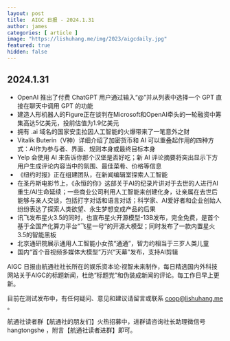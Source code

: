 ```yaml
---
layout: post
title:  AIGC 日报 - 2024.1.31
author: james
categories: [ article ]
image: "https://lishuhang.me/img/2023/aigcdaily.jpg"
featured: true
hidden: false
---
```


## 2024.1.31

- OpenAI 推出了付费 ChatGPT 用户通过输入“@”并从列表中选择一个 GPT 直接在聊天中调用 GPT 的功能
- 建造人形机器人的Figure正在谈判在Microsoft和OpenAI牵头的一轮融资中筹集高达5亿美元，投前估值为1.9亿美元
- 拥有 .ai 域名的国家安圭拉因人工智能的火爆带来了一笔意外之财
- Vitalik Buterin（V神）详细介绍了加密货币和 AI 可以重叠起作用的四种方式：AI作为参与者、界面、规则本身或最终目标本身
- Yelp 会使用 AI 来告诉你那个汉堡是否好吃；新 AI 评论摘要将突出显示下方用户生成评论内容当中的氛围、最佳菜肴、价格等信息
- 《纽约时报》正在组建团队，在新闻编辑室探索人工智能
- 在圣丹斯电影节上，《永恒的你》这部关于AI的纪录片讲对于去世的人进行AI重生/AI生命延续；一些商业公司利用人工智能来创建化身，让亲属在去世后能够与亲人交谈，包括打字对话和语言对话；科学家、AI爱好者和企业创始人纷纷表达了探索人类欲望、永生梦想变成产品的后果
- 讯飞发布星火3.5的同时，也宣布星火开源模型-13B发布，完全免费，是首个基于全国产化算力平台”飞星一号”的开源大模型；同时发布了一款内置星火3.5的智能黑板
- 北京通研院展示通用人工智能小女孩“通通”，智力约相当于三岁人类儿童
- 国内“首个音视频多媒体大模型”万兴“天幕”发布，支持AI剪辑

AIGC 日报由航通社社长所在的娱乐资本论·视智未来制作，每日精选国内外科技网站关于AIGC的标题新闻，杜绝“标题党”和伪装成新闻的评论。每工作日早上更新。

目前在测试发布中，有任何疑问、意见和建议请留言或联系 coop@lishuhang.me 。

航通社读者群【航通社的朋友们】火热招募中，进群请咨询社长助理微信号 hangtongshe ，附言【航通社读者进群】即可。

